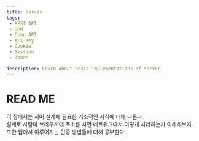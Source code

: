 ```yaml
---
title: Server
tags: 
 - REST API
 - RMM
 - Open API
 - API Key
 - Cookie
 - Session
 - Token

description: Learn about basic implementations of server!
---
```


# READ ME
이 장에서는 서버 설계에 필요한 기초적인 지식에 대해 다룬다.  
실제로 사람이 브라우저에 주소를 치면 네트워크에서 어떻게 처리하는지 이해해보자.  
또한 웹에서 이루어지는 인증 방법들에 대해 공부한다.  
